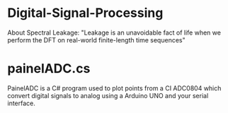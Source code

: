 # Digital-Signal-Processing

About Spectral Leakage:
"Leakage is an unavoidable fact of life when we perform the DFT on real-world finite-length time sequences"

# painelADC.cs

PainelADC is a C# program used to plot points from a CI ADC0804 which convert digital signals to analog using a Arduino UNO and your serial interface.


